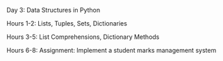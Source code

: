 Day 3: Data Structures in Python

Hours 1-2: Lists, Tuples, Sets, Dictionaries

Hours 3-5: List Comprehensions, Dictionary Methods

Hours 6-8: Assignment: Implement a student marks management system